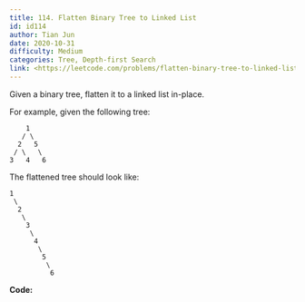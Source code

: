 ```yaml
---
title: 114. Flatten Binary Tree to Linked List
id: id114
author: Tian Jun
date: 2020-10-31
difficulty: Medium
categories: Tree, Depth-first Search
link: <https://leetcode.com/problems/flatten-binary-tree-to-linked-list/description/>
---
```


Given a binary tree, flatten it to a linked list in-place.

For example, given the following tree:
                1       / \      2   5     / \   \    3   4   6    

The flattened tree should look like:
            1     \      2       \        3         \          4           \            5             \              6    


**Code:**

